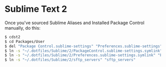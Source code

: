 Sublime Text 2 
==============

Once you've sourced Sublime Aliases and Installed Package Control manually, do this:

```bash
$ cdst2
$ cd Packages/User
$ del "Package Control.sublime-settings" "Preferences.sublime-settings" 
$ ln -s "~/.dotfiles/Sublime/2/PackageControl.sublime-settings.symlink" "Package Control.sublime-settings"
$ ln -s "~/.dotfiles/Sublime/2/Preferences.sublime-settings.symlink" "Preferences.sublime-settings"
$ ln -s "~/.dotfiles/Sublime/2/sftp_servers" "sftp_servers"
```

